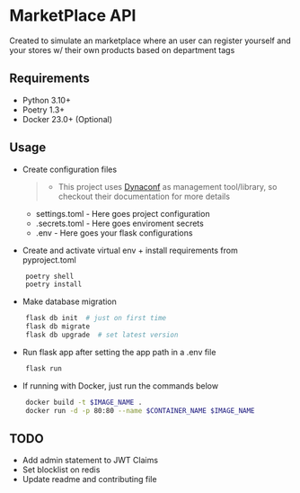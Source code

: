 
# MarketPlace API

Created to simulate an marketplace where an user can register yourself and your stores w/ their own products based on department tags

## Requirements

- Python 3.10+
- Poetry 1.3+
- Docker 23.0+ (Optional)

## Usage

- Create configuration files

  > - This project uses [Dynaconf](https://www.dynaconf.com/flask/) as management tool/library, so checkout their documentation for more details

  - settings.toml - Here goes project configuration
  - .secrets.toml - Here goes enviroment secrets
  - .env - Here goes your flask configurations

- Create and activate virtual env + install requirements from pyproject.toml

```sh
    poetry shell
    poetry install
```

- Make database migration

```sh
    flask db init  # just on first time
    flask db migrate
    flask db upgrade  # set latest version
```

- Run flask app after setting the app path in a .env file

```sh
    flask run
```

- If running with Docker, just run the commands below

```sh
    docker build -t $IMAGE_NAME .
    docker run -d -p 80:80 --name $CONTAINER_NAME $IMAGE_NAME
```

## TODO

- Add admin statement to JWT Claims
- Set blocklist on redis
- Update readme and contributing file
